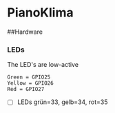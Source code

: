 # PianoKlima

##Hardware 


### LEDs

The LED's are low-active


    Green = GPIO25
    Yellow = GPIO26
    Red = GPIO27
    
    

- [ ] LEDs grün=33, gelb=34, rot=35
